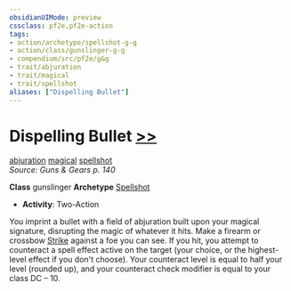 ```yaml
---
obsidianUIMode: preview
cssclass: pf2e,pf2e-action
tags:
- action/archetype/spellshot-g-g
- action/class/gunslinger-g-g
- compendium/src/pf2e/g&g
- trait/abjuration
- trait/magical
- trait/spellshot
aliases: ["Dispelling Bullet"]
---
```

# Dispelling Bullet [>>](/rules/core-rulebook/chapter-9-playing-the-game.md#Actions "Two-Action")
[abjuration](/rules/traits/abjuration.md)  [magical](/rules/traits/magical.md)  [spellshot](/rules/traits/spellshot-g-g.md)  
*Source: Guns & Gears p. 140*  

**Class** gunslinger
**Archetype** [Spellshot](/compendium/character/archetypes/spellshot-g-g.md)
- **Activity**: Two-Action

You imprint a bullet with a field of abjuration built upon your magical signature, disrupting the magic of whatever it hits. Make a firearm or crossbow [Strike](/rules/actions/strike.md) against a foe you can see. If you hit, you attempt to counteract a spell effect active on the target (your choice, or the highest-level effect if you don't choose). Your counteract level is equal to half your level (rounded up), and your counteract check modifier is equal to your class DC – 10.